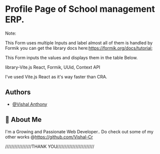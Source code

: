 
# Profile Page of School management ERP.
Note:

  This Form uses multiple Inputs and label almost all of them is handled by Formik
  you can get the library docs here:https://formik.org/docs/tutorial;

  This Form inputs the values and displays them in the table Below.

  library-Vite.js React, Formik, UUid, Context API

  I've used Vite.js React as it's way faster than CRA.
## Authors

- [@Vishal Anthony](https://github.com/Vishal-Cr)


## 🚀 About Me
I'm a Growing and Passionate Web Developer..
Do check out some of my other works @https://github.com/Vishal-Cr

/////////////////THANK YOU////////////////////////
